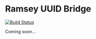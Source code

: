 # Ramsey UUID Bridge

[![Build Status](https://travis-ci.org/simple-es/ramsey-uuid-bridge.svg?branch=master)](https://travis-ci.org/simple-es/ramsey-uuid-bridge)

Coming soon...
